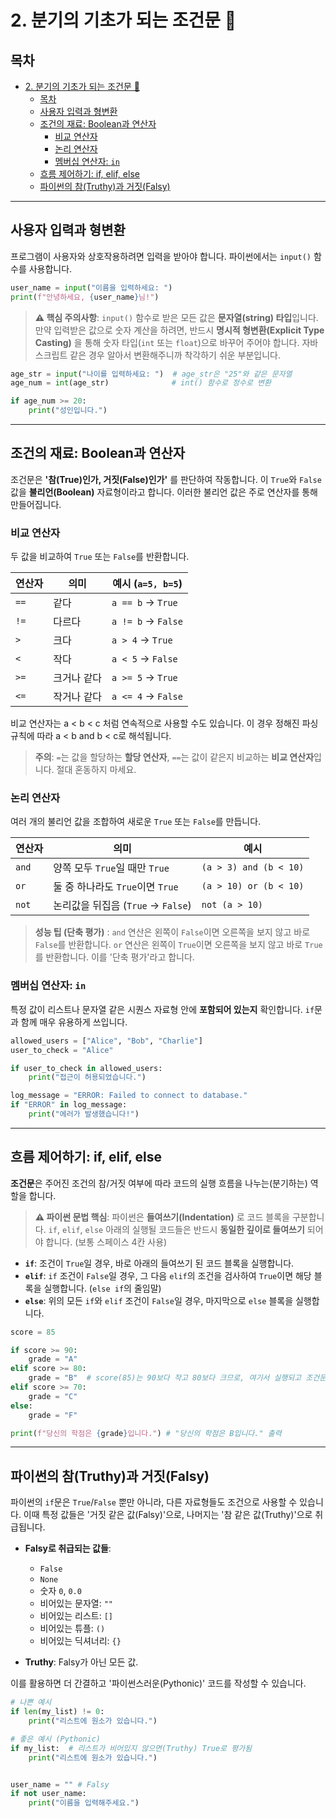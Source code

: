 # 2. 분기의 기초가 되는 조건문 🔀

## 목차
- [2. 분기의 기초가 되는 조건문 🔀](#2-분기의-기초가-되는-조건문-)
  - [목차](#목차)
  - [사용자 입력과 형변환](#사용자-입력과-형변환)
  - [조건의 재료: Boolean과 연산자](#조건의-재료-boolean과-연산자)
    - [비교 연산자](#비교-연산자)
    - [논리 연산자](#논리-연산자)
    - [멤버십 연산자: `in`](#멤버십-연산자-in)
  - [흐름 제어하기: if, elif, else](#흐름-제어하기-if-elif-else)
  - [파이썬의 참(Truthy)과 거짓(Falsy)](#파이썬의-참truthy과-거짓falsy)

---

## 사용자 입력과 형변환

프로그램이 사용자와 상호작용하려면 입력을 받아야 합니다. 파이썬에서는 `input()` 함수를 사용합니다.

```python
user_name = input("이름을 입력하세요: ")
print(f"안녕하세요, {user_name}님!")
```

> **⚠️ 핵심 주의사항**: `input()` 함수로 받은 모든 값은 **문자열(string) 타입**입니다. 만약 입력받은 값으로 숫자 계산을 하려면, 반드시 **명시적 형변환(Explicit Type Casting)**  을 통해 숫자 타입(`int` 또는 `float`)으로 바꾸어 주어야 합니다. 자바스크립트 같은 경우 알아서 변환해주니까 착각하기 쉬운 부분입니다.

```python
age_str = input("나이를 입력하세요: ")  # age_str은 "25"와 같은 문자열
age_num = int(age_str)              # int() 함수로 정수로 변환

if age_num >= 20:
    print("성인입니다.")
```

---

## 조건의 재료: Boolean과 연산자

조건문은 **'참(True)인가, 거짓(False)인가'** 를 판단하여 작동합니다. 이 `True`와 `False` 값을 **불리언(Boolean)**  자료형이라고 합니다. 이러한 불리언 값은 주로 연산자를 통해 만들어집니다.

### 비교 연산자
두 값을 비교하여 `True` 또는 `False`를 반환합니다.

| 연산자 | 의미 | 예시 (`a=5, b=5`) |
|---|---|---|
| `==` | 같다 | `a == b` -> `True` |
| `!=` | 다르다 | `a != b` -> `False` |
| `>` | 크다 | `a > 4` -> `True` |
| `<` | 작다 | `a < 5` -> `False` |
| `>=` | 크거나 같다 | `a >= 5` -> `True` |
| `<=` | 작거나 같다 | `a <= 4` -> `False` |

비교 연산자는 a < b < c 처럼 연속적으로 사용할 수도 있습니다. 이 경우 정해진 파싱 규칙에 따라 a < b and b < c로 해석됩니다.

> **주의**: `=`는 값을 할당하는 **할당 연산자**, `==`는 값이 같은지 비교하는 **비교 연산자**입니다. 절대 혼동하지 마세요.

### 논리 연산자
여러 개의 불리언 값을 조합하여 새로운 `True` 또는 `False`를 만듭니다.

| 연산자 | 의미 | 예시 |
|---|---|---|
| `and` | 양쪽 모두 `True`일 때만 `True` | `(a > 3) and (b < 10)` |
| `or` | 둘 중 하나라도 `True`이면 `True` | `(a > 10) or (b < 10)` |
| `not` | 논리값을 뒤집음 (`True` -> `False`) | `not (a > 10)` |

> **성능 팁 (단축 평가)** : `and` 연산은 왼쪽이 `False`이면 오른쪽을 보지 않고 바로 `False`를 반환합니다. `or` 연산은 왼쪽이 `True`이면 오른쪽을 보지 않고 바로 `True`를 반환합니다. 이를 '단축 평가'라고 합니다.

### 멤버십 연산자: `in`
특정 값이 리스트나 문자열 같은 시퀀스 자료형 안에 **포함되어 있는지** 확인합니다. `if`문과 함께 매우 유용하게 쓰입니다.

```python
allowed_users = ["Alice", "Bob", "Charlie"]
user_to_check = "Alice"

if user_to_check in allowed_users:
    print("접근이 허용되었습니다.")

log_message = "ERROR: Failed to connect to database."
if "ERROR" in log_message:
    print("에러가 발생했습니다!")
```

---

## 흐름 제어하기: if, elif, else

**조건문**은 주어진 조건의 참/거짓 여부에 따라 코드의 실행 흐름을 나누는(분기하는) 역할을 합니다.

> **⚠️ 파이썬 문법 핵심**: 파이썬은 **들여쓰기(Indentation)**  로 코드 블록을 구분합니다. `if`, `elif`, `else` 아래의 실행될 코드들은 반드시 **동일한 깊이로 들여쓰기** 되어야 합니다. (보통 스페이스 4칸 사용)

- **`if`**: 조건이 `True`일 경우, 바로 아래의 들여쓰기 된 코드 블록을 실행합니다.
- **`elif`**: `if` 조건이 `False`일 경우, 그 다음 `elif`의 조건을 검사하여 `True`이면 해당 블록을 실행합니다. (`else if`의 줄임말)
- **`else`**: 위의 모든 `if`와 `elif` 조건이 `False`일 경우, 마지막으로 `else` 블록을 실행합니다.

```python
score = 85

if score >= 90:
    grade = "A"
elif score >= 80:
    grade = "B"  # score(85)는 90보다 작고 80보다 크므로, 여기서 실행되고 조건문 종료
elif score >= 70:
    grade = "C"
else:
    grade = "F"

print(f"당신의 학점은 {grade}입니다.") # "당신의 학점은 B입니다." 출력
```

---

## 파이썬의 참(Truthy)과 거짓(Falsy)

파이썬의 `if`문은 `True`/`False` 뿐만 아니라, 다른 자료형들도 조건으로 사용할 수 있습니다. 이때 특정 값들은 '거짓 같은 값(Falsy)'으로, 나머지는 '참 같은 값(Truthy)'으로 취급됩니다.

- **Falsy로 취급되는 값들**:
    - `False`
    - `None`
    - 숫자 `0`, `0.0`
    - 비어있는 문자열: `""`
    - 비어있는 리스트: `[]`
    - 비어있는 튜플: `()`
    - 비어있는 딕셔너리: `{}`

- **Truthy**: Falsy가 아닌 모든 값.

이를 활용하면 더 간결하고 '파이썬스러운(Pythonic)' 코드를 작성할 수 있습니다.

```python
# 나쁜 예시
if len(my_list) != 0:
    print("리스트에 원소가 있습니다.")

# 좋은 예시 (Pythonic)
if my_list:  # 리스트가 비어있지 않으면(Truthy) True로 평가됨
    print("리스트에 원소가 있습니다.")


user_name = "" # Falsy
if not user_name:
    print("이름을 입력해주세요.")
```